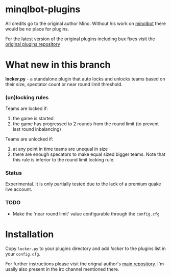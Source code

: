 minqlbot-plugins
================

All credits go to the original author Mino. Without his work on [minqlbot](https://github.com/MinoMino/minqlbot) there would be no place for plugins.

For the latest version of the original plugins including bux fixes visit the [original plugins repository](https://github.com/MinoMino/minqlbot-plugins)

What new in this branch
=======================

**locker.py** - a standalone plugin that auto locks and unlocks teams based on their size, spectator count or near round limit threshold. 

### (un)locking rules
Teams are locked if:

1. the game is started 
2. the game has progressed to 2 rounds from the round limit (to prevent last round inbalancing)

Teams are unlocked if:

1. at any point in time teams are unequal in size
2. there are enough specators to make equal sized bigger teams. Note that this rule is inferior to the round limit locking rule.

### Status
Experimental. It is only partially tested due to the lack of a premium quake live account.

### TODO
* Make the 'near round limit' value configurable through the `config.cfg`

Installation
============
Copy `locker.py` to your plugins directory and add *locker* to the plugins list in your `config.cfg`. 

For further instructions please visit the orignal author's [main repository](https://github.com/MinoMino/minqlbot). I'm usally also present in the irc channel mentioned there.